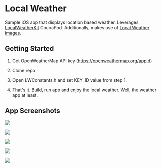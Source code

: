 Local Weather
===========

Sample iOS app that displays location based weather. Leverages [LocalWeatherKit](https://github.com/AnthonyArzola/LocalWeatherKit "LocalWeatherKit on GitHub") CocoaPod. Additionally, makes use of [Local Weather images](https://github.com/AnthonyArzola/LocalWeatherImages "Local Weather Images on GitHub").

## Getting Started

1. Get OpenWeatherMap API key (https://openweathermap.org/appid)

2. Clone repo

3. Open LWConstants.h and set KEY_ID value from step 1.

4. That's it. Build, run app and enjoy the local weather. Well, the weather app at least.

## App Screenshots
![](./Screenshots/Loading.png)

![](./Screenshots/Refresh.png)

![](./Screenshots/List.png)

![](./Screenshots/Map.png)

![](./Screenshots/Details.png)
